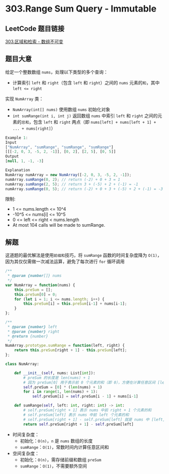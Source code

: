 # 303.Range Sum Query - Immutable

## LeetCode 题目链接

[303.区域和检索 - 数组不可变](https://leetcode.cn/problems/range-sum-query-immutable/)

## 题目大意

给定一个整数数组 `nums`，处理以下类型的多个查询：
- 计算索引 `left` 和 `right`（包含 `left` 和 `right`）之间的 `nums` 元素的`和`，其中 `left <= right`


实现 `NumArray` 类：
- `NumArray(int[] nums)` 使用数组 `nums` 初始化对象
- `int sumRange(int i, int j)` 返回数组 `nums` 中索引 `left` 和 `right` 之间的元素的`总和`，包含 `left` 和 `right` 两点（即 `nums[left] + nums[left + 1] + ... + nums[right]`）

```js
Example 1:
Input
["NumArray", "sumRange", "sumRange", "sumRange"]
[[[-2, 0, 3, -5, 2, -1]], [0, 2], [2, 5], [0, 5]]
Output
[null, 1, -1, -3]

Explanation
NumArray numArray = new NumArray([-2, 0, 3, -5, 2, -1]);
numArray.sumRange(0, 2); // return (-2) + 0 + 3 = 1
numArray.sumRange(2, 5); // return 3 + (-5) + 2 + (-1) = -1
numArray.sumRange(0, 5); // return (-2) + 0 + 3 + (-5) + 2 + (-1) = -3
```

限制:
- 1 <= nums.length <= 10^4
- -10^5 <= nums[i] <= 10^5
- 0 <= left <= right < nums.length
- At most 104 calls will be made to sumRange.

## 解题

这道题的最优解法是使用`前缀和`技巧，将 `sumRange` 函数的时间复杂度降为 `O(1)`，因为其仅仅需做一次减法运算，避免了每次进行 `for` 循环调用

```js
/**
 * @param {number[]} nums
 */
var NumArray = function(nums) {
    this.preSum = [];
    this.preSum[0] = 0;
    for (let i = 1; i <= nums.length; i++) {
        this.preSum[i] = this.preSum[i-1] + nums[i-1];
    }
};

/** 
 * @param {number} left 
 * @param {number} right
 * @return {number}
 */
NumArray.prototype.sumRange = function(left, right) {
    return this.preSum[right + 1] - this.preSum[left];
};
```
```python
class NumArray:

    def __init__(self, nums: List[int]):
        # preSum 的长度是 len(nums) + 1
        # 因为 preSum[0] 用于表示前 0 个元素的和（即 0），方便在计算任意区间 [left, right] 的和时，不用处理边界问题
        self.preSum = [0] * (len(nums) + 1)
        for i in range(1, len(nums) + 1):
            self.preSum[i] = self.preSum[i - 1] + nums[i-1]

    def sumRange(self, left: int, right: int) -> int:
        # self.preSum[right + 1] 表示 nums 中前 right + 1 个元素的和
        # self.preSum[left] 表示 nums 中前 left 个元素的和
        # self.preSum[right + 1] - self.preSum[left] 就是 nums 中 [left, right] 区间内所有元素的和
        return self.preSum[right + 1] - self.preSum[left]
```

- 时间复杂度：
  - 初始化：`O(n)`，`n` 是 `nums` 数组的长度
  - `sumRange`：`O(1)`，常数时间内计算任意区间和
- 空间复杂度：
  - 初始化：`O(n)`，需存储前缀和数组 `preSum`
  - `sumRange`：`O(1)`，不需要额外空间